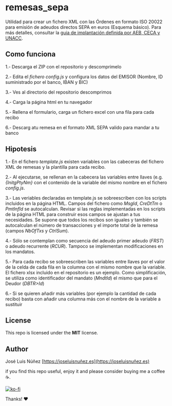 # remesas_sepa
Utilidad para crear un fichero XML con las Órdenes en formato ISO 20022 para emisión de adeudos directos SEPA en euros (Esquema básico). Para más detalles, consultar la [guia de implantación definida por AEB, CECA y UNACC](https://github.com/jota-ele-ene/remesas_sepa/raw/main/GuiaSEPA.pdf). 

Como funciona
-------------

1.- Descarga el ZIP con el repositorio y descomprimelo

2.- Edita el _fichero config.js_ y configura los datos del EMISOR (Nombre, ID suministrado por el banco, IBAN y BIC)

3.- Ves al directorio del repositorio descomprimos

4.- Carga la página html en tu navegador

5.- Rellena el formulario, carga un fichero excel con una fila para cada recibo

6.- Descarg atu remesa en el formato XML SEPA valido para mandar a tu banco

Hipotesis
---------

1.- En el fichero _template.js_ existen variables con las cabeceras del fichero XML de remesas y la plantilla para cada recibo.

2.- Al ejecutarse, se rellenan en la cabecera las variables entre llaves (e.g. _{InitgPtyNm}_ con el contenido de la variable del mismo nombre en el fichero _config.js_.

3.- Las veriables declaradas en template.js se sobreescriben con los scripts incluidos en la página HTML. Campos del fichero como _MsgId_, _CreDtTm_ o _PmtInfId_ se autocalculan. Revisar si las reglas implementadas en los scripts de la página HTML para construir esos campos se ajustan a tus necesidades. Se supone que todos los recibos son iguales y también se autocalculan el número de transacciones y el importe total de la remesa (campos _NbOfTxs_ y _CtrlSum_). 

4.- Sólo se contemplan como secuencia del adeudo primer adeudo (_FRST_) o adeudo recurrente (_RCUR_). Tampoco se implementan modificaciones en los mandatos. 

5.- Para cada recibo se sobreescriben las variables entre llaves por el valor de la celda de cada fila en la columna con el mismo nombre que la variable. El fichero xlsx incluido en el repositorio es un ejemplo. Como simplificación, se utiliza como identificador del mandato (_MndtId_) el mismo que para el Deudor (_DBTR>Id_)

6.- Si se quieren añadir más variables (por ejemplo la cantidad de cada recibo) basta con añadir una columna más con el nombre de la variable a sustituir

## License

This repo is licensed under the **MIT** license.

## Author

José Luis Núñez [https://joseluisnuñez.es](https://joseluisnuñez.es)

if you find this repo useful, enjoy it and please consider buying me a coffee ☕️.

[![ko-fi](https://ko-fi.com/img/githubbutton_sm.svg)](https://ko-fi.com/U7U27W8VV)

Thanks! ❤️
